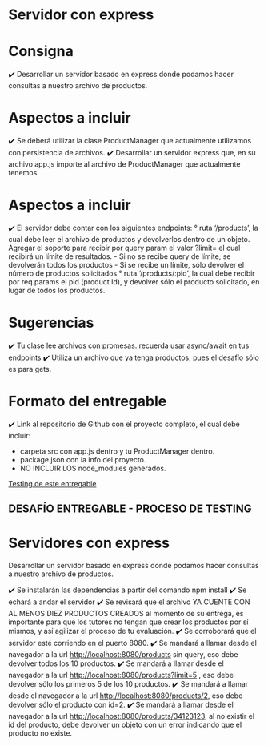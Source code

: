 # Servidor con express

# Consigna
✔️ Desarrollar un servidor basado en express donde podamos hacer consultas a nuestro archivo de productos.

# Aspectos a incluir
✔️ Se deberá utilizar la clase ProductManager que actualmente utilizamos con persistencia de archivos.
✔️ Desarrollar un servidor express que, en su archivo app.js importe al archivo de ProductManager que actualmente tenemos.

# Aspectos a incluir
✔️ El servidor debe contar con los siguientes endpoints:
° ruta ‘/products’, la cual debe leer el archivo de productos y devolverlos dentro de un objeto. Agregar el soporte para recibir por query param el valor ?limit= el cual recibirá un límite de resultados. - Si no se recibe query de límite, se devolverán todos los productos - Si se recibe un límite, sólo devolver el número de productos solicitados
° ruta ‘/products/:pid’, la cual debe recibir por req.params el pid (product Id), y devolver sólo el producto solicitado, en lugar de todos los productos.

# Sugerencias
✔️ Tu clase lee archivos con promesas. recuerda usar async/await en tus endpoints
✔️ Utiliza un archivo que ya tenga productos, pues el desafío sólo es para gets.

# Formato del entregable
✔️ Link al repositorio de Github con el proyecto completo, el cual debe incluir:

- carpeta src con app.js dentro y tu ProductManager dentro.
- package.json con la info del proyecto.
- NO INCLUIR LOS node_modules generados.

[Testing de este entregable](https://docs.google.com/document/d/1ihCTk8qiizDgvAlRBsChdM5Xb8Moe_HLk-7ifM02fvw/edit)

## DESAFÍO ENTREGABLE - PROCESO DE TESTING

# Servidores con express
Desarrollar un servidor basado en express donde podamos hacer consultas a nuestro archivo de productos.

✔️ Se instalarán las dependencias a partir del comando npm install
✔️ Se echará a andar el servidor
✔️ Se revisará que el archivo YA CUENTE CON AL MENOS DIEZ PRODUCTOS CREADOS al momento de su entrega, es importante para que los tutores no tengan que crear los productos por sí mismos, y así agilizar el proceso de tu evaluación.
✔️ Se corroborará que el servidor esté corriendo en el puerto 8080.
✔️ Se mandará a llamar desde el navegador a la url <http://localhost:8080/products> sin query, eso debe devolver todos los 10 productos.
✔️ Se mandará a llamar desde el navegador a la url <http://localhost:8080/products?limit=5> , eso debe devolver sólo los primeros 5 de los 10 productos.
✔️ Se mandará a llamar desde el navegador a la url <http://localhost:8080/products/2>, eso debe devolver sólo el producto con id=2.
✔️ Se mandará a llamar desde el navegador a la url <http://localhost:8080/products/34123123>, al no existir el id del producto, debe devolver un objeto con un error indicando que el producto no existe.
